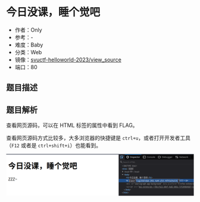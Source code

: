 # 今日没课，睡个觉吧

- 作者：Only
- 参考：-
- 难度：Baby
- 分类：Web
- 镜像：[svuctf-helloworld-2023/view_source](https://ghcr.io/svuctf/svuctf-helloworld-2023/view_source)
- 端口：80

## 题目描述

## 题目解析

查看网页源码，可以在 HTML 标签的属性中看到 FLAG。

查看网页源码方式比较多，大多浏览器的快捷键是 `ctrl+u`，或者打开开发者工具（`F12` 或者是 `ctrl+shift+i`）也能看到。

![](writeup/images/inspect.png)
